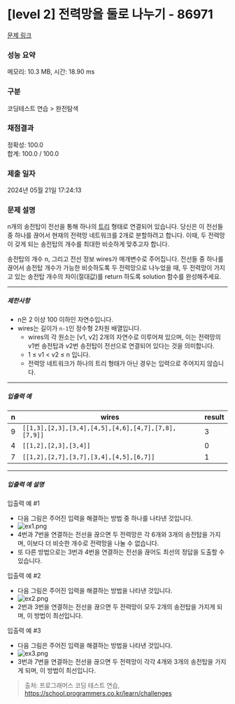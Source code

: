 # [level 2] 전력망을 둘로 나누기 - 86971 

[문제 링크](https://school.programmers.co.kr/learn/courses/30/lessons/86971) 

### 성능 요약

메모리: 10.3 MB, 시간: 18.90 ms

### 구분

코딩테스트 연습 > 완전탐색

### 채점결과

정확성: 100.0<br/>합계: 100.0 / 100.0

### 제출 일자

2024년 05월 21일 17:24:13

### 문제 설명

<p>n개의 송전탑이 전선을 통해 하나의 <a href="https://en.wikipedia.org/wiki/Tree_(data_structure)" target="_blank" rel="noopener">트리</a> 형태로 연결되어 있습니다. 당신은 이 전선들 중 하나를 끊어서 현재의 전력망 네트워크를 2개로 분할하려고 합니다. 이때, 두 전력망이 갖게 되는 송전탑의 개수를 최대한 비슷하게 맞추고자 합니다.</p>

<p>송전탑의 개수 n, 그리고 전선 정보 wires가 매개변수로 주어집니다. 전선들 중 하나를 끊어서 송전탑 개수가 가능한 비슷하도록 두 전력망으로 나누었을 때, 두 전력망이 가지고 있는 송전탑 개수의 차이(절대값)를 return 하도록 solution 함수를 완성해주세요.</p>

<hr>

<h5>제한사항</h5>

<ul>
<li>n은 2 이상 100 이하인 자연수입니다.</li>
<li>wires는 길이가 <code>n-1</code>인 정수형 2차원 배열입니다.

<ul>
<li>wires의 각 원소는 [v1, v2] 2개의 자연수로 이루어져 있으며, 이는 전력망의 v1번 송전탑과 v2번 송전탑이 전선으로 연결되어 있다는 것을 의미합니다.</li>
<li>1 ≤ v1 &lt; v2 ≤ n 입니다.</li>
<li>전력망 네트워크가 하나의 트리 형태가 아닌 경우는 입력으로 주어지지 않습니다.</li>
</ul></li>
</ul>

<hr>

<h5>입출력 예</h5>
<table class="table">
        <thead><tr>
<th>n</th>
<th>wires</th>
<th>result</th>
</tr>
</thead>
        <tbody><tr>
<td>9</td>
<td><code>[[1,3],[2,3],[3,4],[4,5],[4,6],[4,7],[7,8],[7,9]]</code></td>
<td>3</td>
</tr>
<tr>
<td>4</td>
<td><code>[[1,2],[2,3],[3,4]]</code></td>
<td>0</td>
</tr>
<tr>
<td>7</td>
<td><code>[[1,2],[2,7],[3,7],[3,4],[4,5],[6,7]]</code></td>
<td>1</td>
</tr>
</tbody>
      </table>
<hr>

<h5>입출력 예 설명</h5>

<p>입출력 예 #1</p>

<ul>
<li>다음 그림은 주어진 입력을 해결하는 방법 중 하나를 나타낸 것입니다.</li>
<li><img src="https://grepp-programmers.s3.ap-northeast-2.amazonaws.com/files/production/5b8a0dcd-cba0-47ca-b5e3-d3bafc81f9d6/ex1.png" title="" alt="ex1.png"></li>
<li>4번과 7번을 연결하는 전선을 끊으면 두 전력망은 각 6개와 3개의 송전탑을 가지며, 이보다 더 비슷한 개수로 전력망을 나눌 수 없습니다.</li>
<li>또 다른 방법으로는 3번과 4번을 연결하는 전선을 끊어도 최선의 정답을 도출할 수 있습니다.</li>
</ul>

<p>입출력 예 #2</p>

<ul>
<li>다음 그림은 주어진 입력을 해결하는 방법을 나타낸 것입니다.</li>
<li><img src="https://grepp-programmers.s3.ap-northeast-2.amazonaws.com/files/production/b28865e1-a18e-429d-ae7a-14e77e801539/ex2.png" title="" alt="ex2.png"></li>
<li>2번과 3번을 연결하는 전선을 끊으면 두 전력망이 모두 2개의 송전탑을 가지게 되며, 이 방법이 최선입니다.</li>
</ul>

<p>입출력 예 #3</p>

<ul>
<li>다음 그림은 주어진 입력을 해결하는 방법을 나타낸 것입니다.</li>
<li><img src="https://grepp-programmers.s3.ap-northeast-2.amazonaws.com/files/production/0a7f21af-1e07-4015-8ad3-c06155c613b3/ex3.png" title="" alt="ex3.png"></li>
<li>3번과 7번을 연결하는 전선을 끊으면 두 전력망이 각각 4개와 3개의 송전탑을 가지게 되며, 이 방법이 최선입니다.</li>
</ul>


> 출처: 프로그래머스 코딩 테스트 연습, https://school.programmers.co.kr/learn/challenges